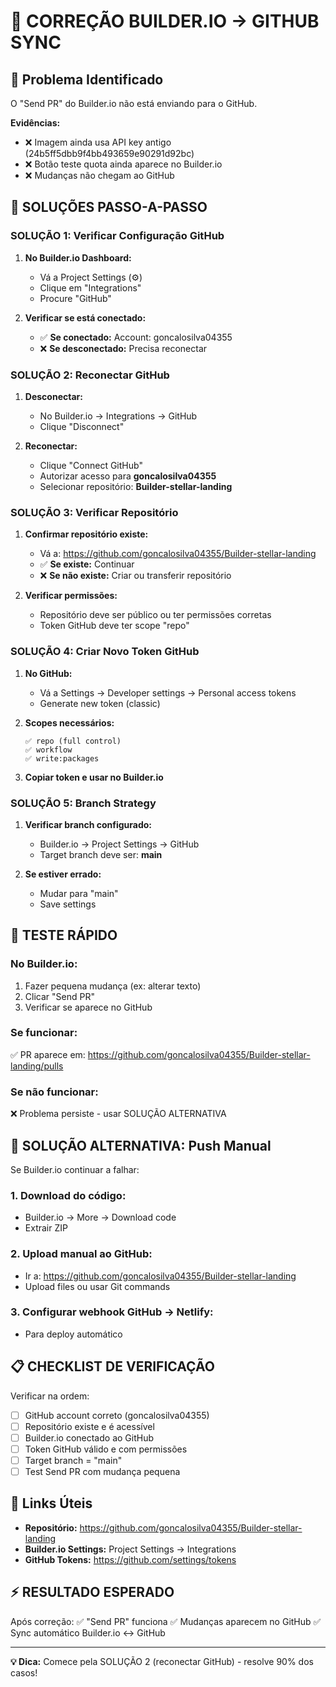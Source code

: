 # 🔧 CORREÇÃO BUILDER.IO → GITHUB SYNC

## 🚨 **Problema Identificado**

O "Send PR" do Builder.io não está enviando para o GitHub.

**Evidências:**

- ❌ Imagem ainda usa API key antigo (24b5ff5dbb9f4bb493659e90291d92bc)
- ❌ Botão teste quota ainda aparece no Builder.io
- ❌ Mudanças não chegam ao GitHub

## 🔧 **SOLUÇÕES PASSO-A-PASSO**

### **SOLUÇÃO 1: Verificar Configuração GitHub**

1. **No Builder.io Dashboard:**

   - Vá a Project Settings (⚙️)
   - Clique em "Integrations"
   - Procure "GitHub"

2. **Verificar se está conectado:**
   - ✅ **Se conectado:** Account: goncalosilva04355
   - ❌ **Se desconectado:** Precisa reconectar

### **SOLUÇÃO 2: Reconectar GitHub**

1. **Desconectar:**

   - No Builder.io → Integrations → GitHub
   - Clique "Disconnect"

2. **Reconectar:**
   - Clique "Connect GitHub"
   - Autorizar acesso para **goncalosilva04355**
   - Selecionar repositório: **Builder-stellar-landing**

### **SOLUÇÃO 3: Verificar Repositório**

1. **Confirmar repositório existe:**

   - Vá a: https://github.com/goncalosilva04355/Builder-stellar-landing
   - ✅ **Se existe:** Continuar
   - ❌ **Se não existe:** Criar ou transferir repositório

2. **Verificar permissões:**
   - Repositório deve ser público ou ter permissões corretas
   - Token GitHub deve ter scope "repo"

### **SOLUÇÃO 4: Criar Novo Token GitHub**

1. **No GitHub:**

   - Vá a Settings → Developer settings → Personal access tokens
   - Generate new token (classic)

2. **Scopes necessários:**

   ```
   ✅ repo (full control)
   ✅ workflow
   ✅ write:packages
   ```

3. **Copiar token e usar no Builder.io**

### **SOLUÇÃO 5: Branch Strategy**

1. **Verificar branch configurado:**

   - Builder.io → Project Settings → GitHub
   - Target branch deve ser: **main**

2. **Se estiver errado:**
   - Mudar para "main"
   - Save settings

## 🧪 **TESTE RÁPIDO**

### **No Builder.io:**

1. Fazer pequena mudança (ex: alterar texto)
2. Clicar "Send PR"
3. Verificar se aparece no GitHub

### **Se funcionar:**

✅ PR aparece em: https://github.com/goncalosilva04355/Builder-stellar-landing/pulls

### **Se não funcionar:**

❌ Problema persiste - usar SOLUÇÃO ALTERNATIVA

## 🚀 **SOLUÇÃO ALTERNATIVA: Push Manual**

Se Builder.io continuar a falhar:

### **1. Download do código:**

- Builder.io → More → Download code
- Extrair ZIP

### **2. Upload manual ao GitHub:**

- Ir a: https://github.com/goncalosilva04355/Builder-stellar-landing
- Upload files ou usar Git commands

### **3. Configurar webhook GitHub → Netlify:**

- Para deploy automático

## 📋 **CHECKLIST DE VERIFICAÇÃO**

Verificar na ordem:

- [ ] GitHub account correto (goncalosilva04355)
- [ ] Repositório existe e é acessível
- [ ] Builder.io conectado ao GitHub
- [ ] Token GitHub válido e com permissões
- [ ] Target branch = "main"
- [ ] Test Send PR com mudança pequena

## 🔗 **Links Úteis**

- **Repositório:** https://github.com/goncalosilva04355/Builder-stellar-landing
- **Builder.io Settings:** Project Settings → Integrations
- **GitHub Tokens:** https://github.com/settings/tokens

## ⚡ **RESULTADO ESPERADO**

Após correção:
✅ "Send PR" funciona
✅ Mudanças aparecem no GitHub
✅ Sync automático Builder.io ↔ GitHub

---

**💡 Dica:** Comece pela SOLUÇÃO 2 (reconectar GitHub) - resolve 90% dos casos!
